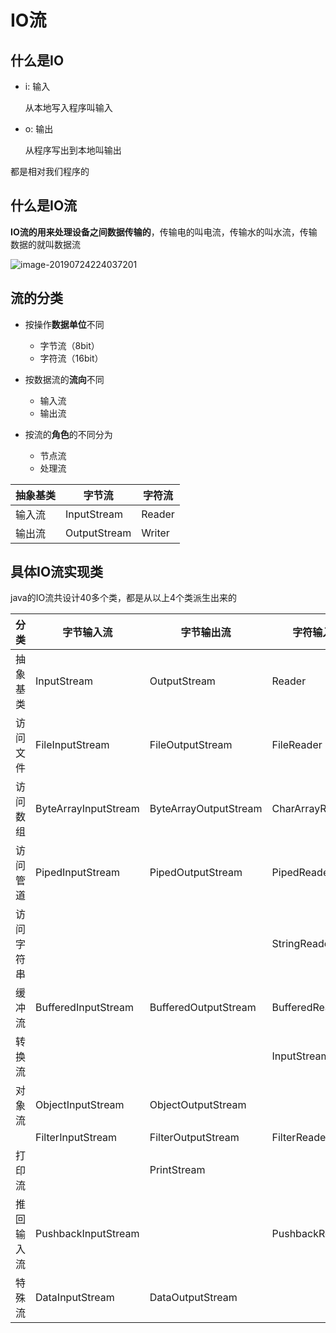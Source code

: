 # IO流

## 什么是IO

- i:  输入

  从本地写入程序叫输入

- o:  输出

  从程序写出到本地叫输出

都是相对我们程序的 

## 什么是IO流

**IO流的用来处理设备之间数据传输的**，传输电的叫电流，传输水的叫水流，传输数据的就叫数据流

![image-20190724224037201](https://zszblog.oss-cn-beijing.aliyuncs.com/zszblog/blogimage-master/img/image-20190724224037201.png)

## 流的分类

- 按操作**数据单位**不同
  - 字节流（8bit）
  - 字符流（16bit）

- 按数据流的**流向**不同
  - 输入流
  - 输出流
- 按流的**角色**的不同分为
  - 节点流
  - 处理流

| 抽象基类 | 字节流       | 字符流 |
| -------- | ------------ | ------ |
| 输入流   | InputStream  | Reader |
| 输出流   | OutputStream | Writer |

## 具体IO流实现类

java的IO流共设计40多个类，都是从以上4个类派生出来的

| 分类       | 字节输入流           | 字节输出流            | 字符输入流        | 字符输出流         |
| ---------- | -------------------- | --------------------- | ----------------- | ------------------ |
| 抽象基类   | InputStream          | OutputStream          | Reader            | Writer             |
| 访问文件   | FileInputStream      | FileOutputStream      | FileReader        | FileWriter         |
| 访问数组   | ByteArrayInputStream | ByteArrayOutputStream | CharArrayReader   | CharArrayWriter    |
| 访问管道   | PipedInputStream     | PipedOutputStream     | PipedReader       | PipedWriter        |
| 访问字符串 |                      |                       | StringReader      | StringWriter       |
| 缓冲流     | BufferedInputStream  | BufferedOutputStream  | BufferedReader    | BufferedWriter     |
| 转换流     |                      |                       | InputStreamReader | OutputStreamWriter |
| 对象流     | ObjectInputStream    | ObjectOutputStream    |                   |                    |
|            | FilterInputStream    | FilterOutputStream    | FilterReader      | FilterWriter       |
| 打印流     |                      | PrintStream           |                   | PrintWriter        |
| 推回输入流 | PushbackInputStream  |                       | PushbackReader    |                    |
| 特殊流     | DataInputStream      | DataOutputStream      |                   |                    |

